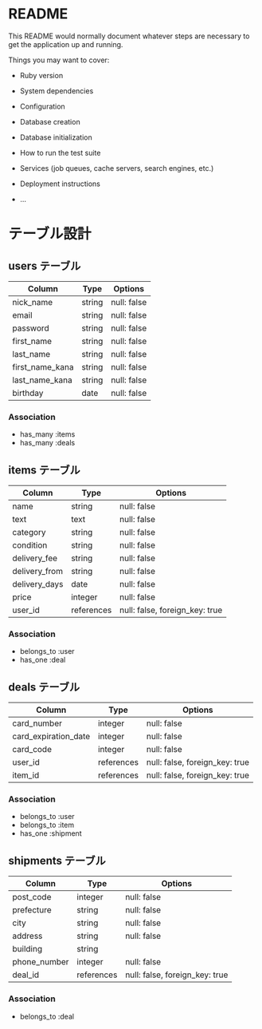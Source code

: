 # README

This README would normally document whatever steps are necessary to get the
application up and running.

Things you may want to cover:

* Ruby version

* System dependencies

* Configuration

* Database creation

* Database initialization

* How to run the test suite

* Services (job queues, cache servers, search engines, etc.)

* Deployment instructions

* ...


# テーブル設計

## users テーブル

| Column          | Type   | Options     |
| --------------- | ------ | ----------- |
| nick_name       | string | null: false |
| email           | string | null: false |
| password        | string | null: false |
| first_name      | string | null: false |
| last_name       | string | null: false |
| first_name_kana | string | null: false |
| last_name_kana  | string | null: false |
| birthday        | date   | null: false |

### Association
- has_many :items
- has_many :deals

## items テーブル

| Column        | Type    | Options     |
| ------------- | ------- | ----------- |
| name          | string  | null: false |
| text          | text    | null: false |
| category      | string  | null: false |
| condition     | string  | null: false |
| delivery_fee  | string  | null: false |
| delivery_from | string  | null: false |
| delivery_days | date    | null: false |
| price         | integer | null: false |
| user_id       | references | null: false, foreign_key: true |

### Association
- belongs_to :user
- has_one :deal

## deals テーブル

| Column        | Type    | Options     |
| ------------- | ------- | ----------- |
| card_number   | integer | null: false |
| card_expiration_date | integer | null: false |
| card_code     | integer | null: false |
| user_id       | references | null: false, foreign_key: true |
| item_id       | references | null: false, foreign_key: true |

### Association

- belongs_to :user
- belongs_to :item
- has_one :shipment

## shipments テーブル

| Column       | Type    | Options     |
| ------------ | ------- | ----------- |
| post_code    | integer | null: false |
| prefecture   | string  | null: false |
| city         | string  | null: false |
| address      | string  | null: false |
| building     | string  |             |
| phone_number | integer | null: false |
| deal_id      | references | null: false, foreign_key: true |

### Association

- belongs_to :deal
